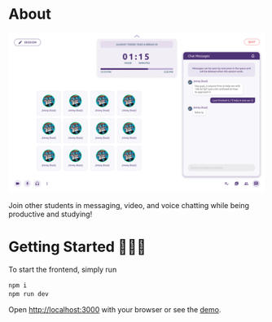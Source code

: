 # About

![image](./public/images/study_space.png)

Join other students in messaging, video, and voice chatting while being productive and studying!

# Getting Started 🚀🚀🚀

To start the frontend, simply run

```bash
npm i
npm run dev
```

Open [http://localhost:3000](http://localhost:3000) with your browser or see the [demo](https://www.loom.com/share/8c2a53ae39a44027a565096e1c4bc09e?t=5).
